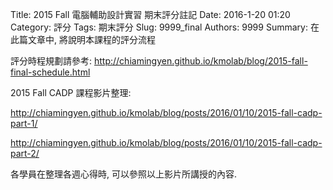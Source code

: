Title: 2015 Fall 電腦輔助設計實習 期末評分註記
Date: 2016-1-20 01:20
Category: 評分
Tags: 期末評分
Slug: 9999_final
Authors: 9999
Summary: 在此篇文章中, 將說明本課程的評分流程

評分時程規劃請參考: <http://chiamingyen.github.io/kmolab/blog/2015-fall-final-schedule.html>

2015 Fall CADP 課程影片整理:

<http://chiamingyen.github.io/kmolab/blog/posts/2016/01/10/2015-fall-cadp-part-1/>

<http://chiamingyen.github.io/kmolab/blog/posts/2016/01/10/2015-fall-cadp-part-2/>

各學員在整理各週心得時, 可以參照以上影片所講授的內容.
